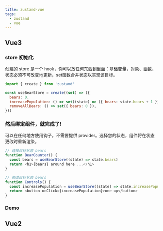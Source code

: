 ```yaml
---
title: zustand-vue
tags:
  - zustand 
  - vue
---
```


## Vue3
### store 初始化
创建的 store 是一个 hook，你可以放任何东西到里面：基础变量，对象、函数，状态必须不可改变地更新，set函数合并状态以实现该目标。
```js
import { create } from 'zustand'

const useBearStore = create((set) => ({
  bears: 0,
  increasePopulation: () => set((state) => ({ bears: state.bears + 1 })),
  removeAllBears: () => set({ bears: 0 }),
}))
```
### 然后绑定组件，就完成了!
可以在任何地方使用钩子，不需要提供 provider。选择您的状态，组件将在状态更改时重新渲染。
```js
// 选择目标状态 bears
function BearCounter() {
  const bears = useBearStore((state) => state.bears)
  return <h1>{bears} around here ...</h1>
}

// 修改目标状态 bears
function Controls() {
  const increasePopulation = useBearStore((state) => state.increasePopulation)
  return <button onClick={increasePopulation}>one up</button>
}
```

### Demo


## Vue2